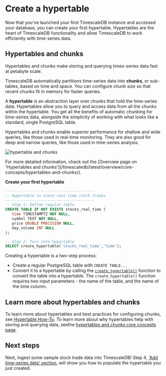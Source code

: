 # Create a hypertable
Now that you've launched your first TimescaleDB instance and accessed your database,
you can create your first hypertable. Hypertables are the heart of TimescaleDB functionality
and allow TimescaleDB to work efficiently with time-series data.

## Hypertables and chunks
Hypertables and chunks make storing and querying times-series data fast at petabyte 
scale. 

TimescaleDB automatically partitions time-series data into **chunks**, or sub-tables, 
based on time and space. You can configure chunk size so that recent chunks fit in memory 
for faster queries. 

A **hypertable** is an abstraction layer over chunks that hold the time-series data.
Hypertables allow you to query and access data from all the chunks within the hypertable.
You get all the benefits of automatic chunking for time-series data, alongside the simplicity
of working with what looks like a standard, single PostgreSQL table.

Hypertables and chunks enable superior performance for shallow and wide queries,
like those used in real-time monitoring. They are also good for deep and narrow
queries, like those used in time-series analysis.

<img class="main-content__illustration" 
src="https://s3.amazonaws.com/assets.timescale.com/docs/images/getting-started/hypertables-chunks.png" 
alt="hypertable and chunks"/>

<highlight type="note">
For more detailed information, check out the [Overview page on 'Hypertables and chunks'](/timescaledb/latest/overview/core-concepts/hypertables-and-chunks/).
</highlight>


**Create your first hypertable**

```sql
----------------------------------------
-- Hypertable to store real-time stock trades
----------------------------------------
-- Step 1: Define regular table
CREATE TABLE IF NOT EXISTS stocks_real_time (
   time TIMESTAMPTZ NOT NULL,
   symbol TEXT NOT NULL,
   price DOUBLE PRECISION NULL,
   day_volume INT NULL
);

-- Step 2: Turn into hypertable
SELECT create_hypertable('stocks_real_time','time');
```

Creating a hypertable is a two-step process:
- Create a regular PostgreSQL table with `CREATE TABLE...`
- Convert it to a hypertable by calling the [`create_hypertable()`][create-hypertable] function to convert 
the table into a hypertable. The `create_hypertable()` function requires two 
input parameters - the name of the table, and the name of the time column.

<!-- 
## How hypertables help with times-series data
**Hypertables speed up ingest rates:** Because data is only inserted into
the current chunk, data in the other chunks remains untouched. If you use a
single table, every time you ingest data into the table, it becomes bigger and
more bloated.

**Hypertables speed up queries:** Because only specific chunks are queried
thanks to the automatic indexing by time or space.

The value of hypertables is in how data is partitioned on disk. The index value
is automatically augmented by the time dependency of the data to allow more
focused use of memory and query planning resources. In PostgreSQL (and other
relational database management systems), you can build indexes on one or more
values, but the data must still be retrieved. Retrieval is in most cases, from
portions of the physical layer (memory or disk), which doesn't always result in
effective use of memory and disk resources. By automatically and transparently
partitioning on time, hypertables improve resource use. Queries and
data-stores become more efficient.

   COMMENT:
   I feel like we probably don't need this section but wherever this section is, 
   I think it would be cool to include a graphic that shows these benefits 
   https://iobeam.slack.com/archives/C0J94TE4F/p1646682667481189?thread_ts=1646682487.374619&cid=C0J94TE4F
-->

## Learn more about hypertables and chunks
To learn more about hypertables and best practices for configuring chunks, see 
[Hypertable How-To](/how-to-guides/hypertables). To learn more about why hypertables 
help with storing and querying data, seethe [hypertables and chunks core concepts page][core-concepts-hypertables].

## Next steps
Next, ingest some sample stock trade data into TimescaleDB! Step 4, ['Add time-series data' section][add-data], 
will show you how to populate the hypertable you just created. 

[core-concepts-hypertables]: /getting-started/add-data/
[add-data]: /overview/core-concepts/hypertables-and-chunks/
[create-hypertable]: /api/:currentVersion:/hypertable/create_hypertable